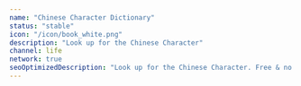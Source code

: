 ```yaml
---
name: "Chinese Character Dictionary"
status: "stable"
icon: "/icon/book_white.png"
description: "Look up for the Chinese Character"
channel: life
network: true
seoOptimizedDescription: "Look up for the Chinese Character. Free & no ads."
---
```

